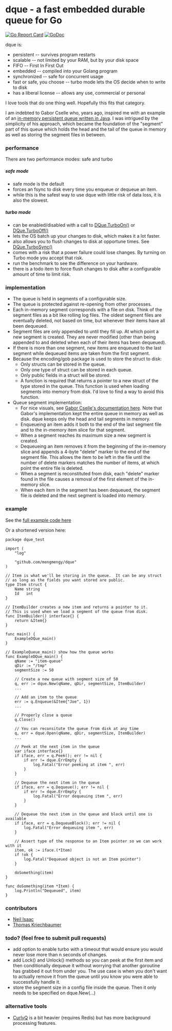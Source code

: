 
# dque - a fast embedded durable queue for Go

[![Go Report Card](https://goreportcard.com/badge/github.com/joncrlsn/dque)](https://goreportcard.com/report/github.com/joncrlsn/dque)
[![GoDoc](https://godoc.org/github.com/joncrlsn/dque?status.svg)](https://godoc.org/github.com/joncrlsn/dque)

dque is:

* persistent -- survives program restarts
* scalable -- not limited by your RAM, but by your disk space
* FIFO -- First In First Out
* embedded -- compiled into your Golang program
* synchronized -- safe for concurrent usage
* fast or safe, you choose -- turbo mode lets the OS decide when to write to disk
* has a liberal license -- allows any use, commercial or personal

I love tools that do one thing well.  Hopefully this fits that category.

I am indebted to Gabor Cselle who, years ago, inspired me with an example of an [in-memory persistent queue written in Java](http://www.gaborcselle.com/open_source/java/persistent_queue.html).  I was intrigued by the simplicity of his approach, which became the foundation of the "segment" part of this queue which holds the head and the tail of the queue in memory as well as storing the segment files in between.

### performance

There are two performance modes: safe and turbo

##### safe mode

* safe mode is the default
* forces an fsync to disk every time you enqueue or dequeue an item.
* while this is the safest way to use dque with little risk of data loss, it is also the slowest.

##### turbo mode

* can be enabled/disabled with a call to [DQue.TurboOn()](https://godoc.org/github.com/joncrlsn/dque#DQue.TurboOn) or [DQue.TurboOff()](https://godoc.org/github.com/joncrlsn/dque#DQue.TurboOff)
* lets the OS batch up your changes to disk, which makes it a lot faster.
* also allows you to flush changes to disk at opportune times.  See [DQue.TurboSync()](https://godoc.org/github.com/joncrlsn/dque#DQue.TurboSync)
* comes with a risk that a power failure could lose changes.  By turning on Turbo mode you accept that risk.
* run the benchmark to see the difference on your hardware.
* there is a todo item to force flush changes to disk after a configurable amount of time to limit risk.

### implementation

* The queue is held in segments of a configurable size.
* The queue is protected against re-opening from other processes.
* Each in-memory segment corresponds with a file on disk. Think of the segment files as a bit like rolling log files.  The oldest segment files are eventually deleted, not based on time, but whenever their items have all been dequeued.
* Segment files are only appended to until they fill up. At which point a new segment is created.  They are never modified (other than being appended to and deleted when each of their items has been dequeued).
* If there is more than one segment, new items are enqueued to the last segment while dequeued items are taken from the first segment.
* Because the encoding/gob package is used to store the struct to disk:
  * Only structs can be stored in the queue.
  * Only one type of struct can be stored in each queue.
  * Only public fields in a struct will be stored.
  * A function is required that returns a pointer to a new struct of the type stored in the queue.  This function is used when loading segments into memory from disk.  I'd love to find a way to avoid this function.
* Queue segment implementation:
  * For nice visuals, see [Gabor Cselle's documentation here](http://www.gaborcselle.com/open_source/java/persistent_queue.html).  Note that Gabor's implementation kept the entire queue in memory as well as disk.  dque keeps only the head and tail segments in memory.
  * Enqueueing an item adds it both to the end of the last segment file and to the in-memory item slice for that segment.
  * When a segment reaches its maximum size a new segment is created.
  * Dequeueing an item removes it from the beginning of the in-memory slice and appends a 4-byte "delete" marker to the end of the segment file.  This allows the item to be left in the file until the number of delete markers matches the number of items, at which point the entire file is deleted.
  * When a segment is reconstituted from disk, each "delete" marker found in the file causes a removal of the first element of the in-memory slice.
  * When each item in the segment has been dequeued, the segment file is deleted and the next segment is loaded into memory.

### example

See the [full example code here](https://raw.githubusercontent.com/joncrlsn/dque/v2/example_test.go)

Or a shortened version here:

```golang
package dque_test

import (
    "log"

    "github.com/mengmengy/dque"
)

// Item is what we'll be storing in the queue.  It can be any struct
// as long as the fields you want stored are public.
type Item struct {
    Name string
    Id   int
}

// ItemBuilder creates a new item and returns a pointer to it.
// This is used when we load a segment of the queue from disk.
func ItemBuilder() interface{} {
    return &Item{}
}

func main() {
    ExampleDQue_main()
}

// ExampleQueue_main() show how the queue works
func ExampleDQue_main() {
    qName := "item-queue"
    qDir := "/tmp"
    segmentSize := 50

    // Create a new queue with segment size of 50
    q, err := dque.New(qName, qDir, segmentSize, ItemBuilder)
    ...

    // Add an item to the queue
    err := q.Enqueue(&Item{"Joe", 1})
    ...

    // Properly close a queue
    q.Close()

    // You can reconsitute the queue from disk at any time
    q, err = dque.Open(qName, qDir, segmentSize, ItemBuilder)
    ...

    // Peek at the next item in the queue
    var iface interface{}
    if iface, err = q.Peek(); err != nil {
        if err != dque.ErrEmpty {
            log.Fatal("Error peeking at item ", err)
        }
    }

    // Dequeue the next item in the queue
    if iface, err = q.Dequeue(); err != nil {
        if err != dque.ErrEmpty {
            log.Fatal("Error dequeuing item ", err)
        }
    }

    // Dequeue the next item in the queue and block until one is available
    if iface, err = q.DequeueBlock(); err != nil {
        log.Fatal("Error dequeuing item ", err)
    }

    // Assert type of the response to an Item pointer so we can work with it
    item, ok := iface.(*Item)
    if !ok {
        log.Fatal("Dequeued object is not an Item pointer")
    }

    doSomething(item)
}

func doSomething(item *Item) {
    log.Println("Dequeued", item)
}
```

### contributors

* [Neil Isaac](https://github.com/neilisaac)
* [Thomas Kriechbaumer](https://github.com/Kriechi)

### todo?  (feel free to submit pull requests)

* add option to enable turbo with a timeout that would ensure you would never lose more than n seconds of changes.
* add Lock() and Unlock() methods so you can peek at the first item and then conditionally dequeue it without worrying that another goroutine has grabbed it out from under you.  The use case is when you don't want to actually remove it from the queue until you know you were able to successfully handle it.
* store the segment size in a config file inside the queue. Then it only needs to be specified on dque.New(...)

### alternative tools

* [CurlyQ](https://github.com/mcmathja/curlyq) is a bit heavier (requires Redis) but has more background processing features.
